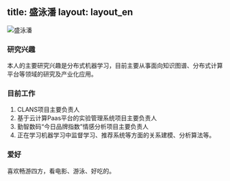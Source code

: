 title: 盛泳潘layout: layout_en---![盛泳潘](http://7xohr3.com1.z0.glb.clouddn.com/盛泳潘.jpg)### 研究兴趣本人的主要研究兴趣是分布式机器学习，目前主要从事面向知识图谱、分布式计算平台等领域的研究及产业化应用。### 目前工作1. CLANS项目主要负责人2. 基于云计算Paas平台的实验管理系统项目主要负责人3. 勤智数码“今日品牌指数”情感分析项目主要负责人4. 正在学习机器学习中监督学习、推荐系统等方面的关系建模、分析算法等。### 爱好喜欢畅游四方，看电影、游泳、好吃的。